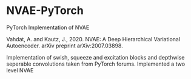 # NVAE-PyTorch
PyTorch Implementation of NVAE

Vahdat, A. and Kautz, J., 2020. NVAE: A Deep Hierarchical Variational Autoencoder. arXiv preprint arXiv:2007.03898.

Implementation of swish, squeeze and excitation blocks and depthwise seperable convolutions taken from PyTorch forums. Implemented a two level NVAE
